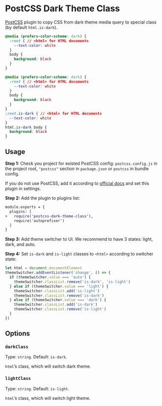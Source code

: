 # PostCSS Dark Theme Class

[PostCSS] plugin to copy CSS from dark theme media query to special class
(by default `html.is-dark`).

[PostCSS]: https://github.com/postcss/postcss

```css
@media (prefers-color-scheme: dark) {
  :root { // <html> for HTML documents
    --text-color: white
  }
  body {
    background: black
  }
}
```

```css
@media (prefers-color-scheme: dark) {
  :root { // <html> for HTML documents
    --text-color: white
  }
  body {
    background: black
  }
}
:root.is-dark { // <html> for HTML documents
  --text-color: white
}
html.is-dark body {
  background: black
}
```


## Usage

**Step 1:** Check you project for existed PostCSS config: `postcss.config.js`
in the project root, `"postcss"` section in `package.json`
or `postcss` in bundle config.

If you do not use PostCSS, add it according to [official docs]
and set this plugin in settings.

**Step 2:** Add the plugin to plugins list:

```diff
module.exports = {
  plugins: [
+   require('postcss-dark-theme-class'),
    require('autoprefixer')
  ]
}
```

**Step 3:** Add theme switcher to UI. We recommend to have 3 states: light,
dark, and auto.

**Step 4:** Set `is-dark` and `is-light` classes to `<html>` according
to switcher state:

```js
let html = document.documentElement
themeSwitcher.addEventListener('change', () => {
  if (themeSwitcher.value === 'auto') {
    themeSwitcher.classList.remove('is-dark', 'is-light')
  } else if (themeSwitcher.value === 'light') {
    themeSwitcher.classList.add('is-light')
    themeSwitcher.classList.remove('is-dark')
  } else if (themeSwitcher.value === 'dark') {
    themeSwitcher.classList.add('is-dark')
    themeSwitcher.classList.remove('is-light')
  }
})
```

[official docs]: https://github.com/postcss/postcss#usage


## Options

### `darkClass`

Type: `string`. Default: `is-dark`.

`html`’s class, which will switch dark theme.


### `lightClass`

Type: `string`. Default: `is-light`.

`html`’s class, which will switch light theme.
